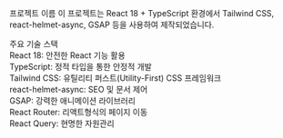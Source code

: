 프로젝트 이름
이 프로젝트는 React 18 + TypeScript 환경에서 Tailwind CSS, react-helmet-async, GSAP 등을 사용하여 제작되었습니다.

주요 기술 스택<br/>
React 18: 안전한 React 기능 활용<br/>
TypeScript: 정적 타입을 통한 안정적 개발<br/>
Tailwind CSS: 유틸리티 퍼스트(Utility-First) CSS 프레임워크<br/>
react-helmet-async: SEO 및 문서 <head> 제어<br/>
GSAP: 강력한 애니메이션 라이브러리<br/>
React Router: 리액트형식의 페이지 이동<br/>
React Query: 현명한 자원관리

